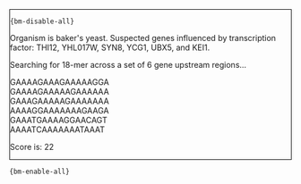 <div style="border:1px solid black;">

`{bm-disable-all}`

Organism is baker's yeast. Suspected genes influenced by transcription factor: THI12, YHL017W, SYN8, YCG1, UBX5, and KEI1.

Searching for 18-mer across a set of 6 gene upstream regions...

GAAAAGAAAGAAAAAGGA<br>GAAAAGAAAAAGAAAAAA<br>GAAAGAAAAAGAAAAAAA<br>AAAAGGAAAAAAAGAAGA<br>GAAATGAAAAGGAACAGT<br>AAAATCAAAAAAATAAAT

Score is: 22

</div>

`{bm-enable-all}`

